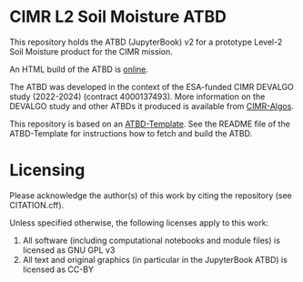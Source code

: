 # CIMR L2 Soil Moisture ATBD

This repository holds the ATBD (JupyterBook) v2 for a prototype Level-2 Soil Moisture product for the CIMR mission.

An HTML build of the ATBD is [online](https://cimr-algos.github.io/SoilMoisture_ATBD_v2/intro.html).

The ATBD was developed in the context of the ESA-funded CIMR DEVALGO study (2022-2024) (contract 4000137493). More information on the DEVALGO study
and other ATBDs it produced is available from [CIMR-Algos](https://github.com/CIMR-Algos).

This repository is based on an [ATBD-Template](https://github.com/CIMR-Algos/ATBD-Template). See the README file of the ATBD-Template for instructions how to fetch and build the ATBD.

# Licensing

Please acknowledge the author(s) of this work by citing the repository (see CITATION.cff).

Unless specified otherwise, the following licenses apply to this work:
1. All software (including computational notebooks and module files) is licensed as GNU GPL v3
2. All text and original graphics (in particular in the JupyterBook ATBD) is licensed as CC-BY